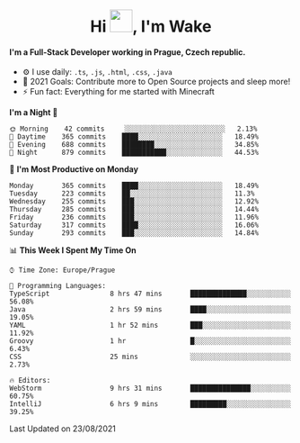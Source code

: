 <h1 align="center">Hi <img src="https://raw.githubusercontent.com/MrWakeCZ/MrWakeCZ/master/Hi.gif" width="40px" />, I'm Wake</h1>

#### I'm a Full-Stack Developer working in Prague, Czech republic.
- ⚙️ I use daily: `.ts`, `.js`, `.html`, `.css`, `.java`
- 🥅 2021 Goals: Contribute more to Open Source projects and sleep more!
- ⚡ Fun fact: Everything for me started with Minecraft

<!--START_SECTION:waka-->
**I'm a Night 🦉** 

```text
🌞 Morning    42 commits     ░░░░░░░░░░░░░░░░░░░░░░░░░   2.13% 
🌆 Daytime    365 commits    ████░░░░░░░░░░░░░░░░░░░░░   18.49% 
🌃 Evening    688 commits    ████████░░░░░░░░░░░░░░░░░   34.85% 
🌙 Night      879 commits    ███████████░░░░░░░░░░░░░░   44.53%

```
📅 **I'm Most Productive on Monday** 

```text
Monday       365 commits    ████░░░░░░░░░░░░░░░░░░░░░   18.49% 
Tuesday      223 commits    ██░░░░░░░░░░░░░░░░░░░░░░░   11.3% 
Wednesday    255 commits    ███░░░░░░░░░░░░░░░░░░░░░░   12.92% 
Thursday     285 commits    ███░░░░░░░░░░░░░░░░░░░░░░   14.44% 
Friday       236 commits    ███░░░░░░░░░░░░░░░░░░░░░░   11.96% 
Saturday     317 commits    ████░░░░░░░░░░░░░░░░░░░░░   16.06% 
Sunday       293 commits    ███░░░░░░░░░░░░░░░░░░░░░░   14.84%

```


📊 **This Week I Spent My Time On** 

```text
⌚︎ Time Zone: Europe/Prague

💬 Programming Languages: 
TypeScript               8 hrs 47 mins       ██████████████░░░░░░░░░░░   56.08% 
Java                     2 hrs 59 mins       ████░░░░░░░░░░░░░░░░░░░░░   19.05% 
YAML                     1 hr 52 mins        ███░░░░░░░░░░░░░░░░░░░░░░   11.92% 
Groovy                   1 hr                █░░░░░░░░░░░░░░░░░░░░░░░░   6.43% 
CSS                      25 mins             ░░░░░░░░░░░░░░░░░░░░░░░░░   2.73%

🔥 Editors: 
WebStorm                 9 hrs 31 mins       ███████████████░░░░░░░░░░   60.75% 
IntelliJ                 6 hrs 9 mins        █████████░░░░░░░░░░░░░░░░   39.25%

```


 Last Updated on 23/08/2021
<!--END_SECTION:waka-->
